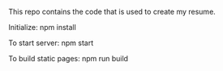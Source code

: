 This repo contains the code that is used to create my resume.

Initialize:
npm install

To start server:
npm start

To build static pages:
npm run build
